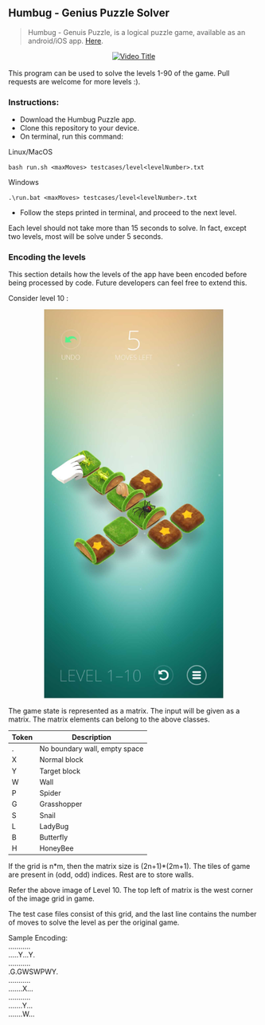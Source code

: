 ## Humbug - Genius Puzzle Solver

> Humbug - Genuis Puzzle, is a logical puzzle game, available as an android/iOS app. [Here](https://play.google.com/store/apps/details?id=com.dunderbit.humbug&hl=en_IN&gl=US&pli=1).  
  
<div align="center">
    <a href="http://www.youtube.com/watch?v=NB-Pghq9JsE" target="_blank">
        <img src="http://img.youtube.com/vi/NB-Pghq9JsE/0.jpg" alt="Video Title" width="480" height="360">
    </a>
</div>   
<br>
This program can be used to solve the levels 1-90 of the game. Pull requests are welcome for more levels :).

### Instructions:
- Download the Humbug Puzzle app.
- Clone this repository to your device. 
- On terminal, run this command:  

Linux/MacOS
```  
bash run.sh <maxMoves> testcases/level<levelNumber>.txt
```
Windows
```
.\run.bat <maxMoves> testcases/level<levelNumber>.txt
```
- Follow the steps printed in terminal, and proceed to the next level.  
   
Each level should not take more than 15 seconds to solve. In fact, except two levels, most will be solve under 5 seconds.  

### Encoding the levels

This section details how the levels of the app have been encoded before being processed by code. Future developers can feel free to extend this.

Consider level 10 :
<div align = "center">
   <img src="assets/sample_image.jpg" alt="humbug_level_10" width=360>
</div>

The game state is represented as a matrix. The input will be given as a matrix. The matrix elements can belong to the above classes.  

| Token | Description               |
|-------|---------------------------|
| .     | No boundary wall, empty space |
| X     | Normal block              |
| Y     | Target block              |
| W     | Wall                      |
| P     | Spider                    |
| G     | Grasshopper               |
| S     | Snail                     |
| L     | LadyBug                   |
| B     | Butterfly                 |
| H     | HoneyBee                  |


If the grid is n\*m, then the matrix size is (2n+1)\*(2m+1). The tiles of game are present in (odd, odd) indices. Rest are to store walls.  

Refer the above image of Level 10. The top left of matrix is the west corner of the image grid in game.

The test case files consist of this grid, and the last line contains the number of moves to solve the level as per the original game.

Sample Encoding:  
...........  
.....Y...Y.  
...........  
.G.GWSWPWY.  
...........  
.......X...  
...........  
.......Y...  
.......W...  

